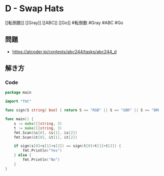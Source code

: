 # D - Swap Hats
[[転倒数]] [[Gray]] [[ABC]] [[Go]]
#転倒数 #Gray #ABC #Go 

## 問題
- https://atcoder.jp/contests/abc244/tasks/abc244_d

## 解き方
### Code
```go
package main

import "fmt"

func sign(S string) bool { return S == "RGB" || S == "GBR" || S == "BRG" }

func main() {
	s := make([]string, 3)
	t := make([]string, 3)
	fmt.Scan(&s[0], &s[1], &s[2])
	fmt.Scan(&t[0], &t[1], &t[2])

	if sign(s[0]+s[1]+s[2]) == sign(t[0]+t[1]+t[2]) {
		fmt.Println("Yes")
	} else {
		fmt.Println("No")
	}
}
```